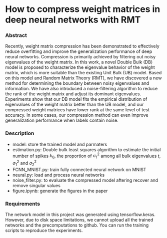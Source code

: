 
# How to compress weight matrices in deep neural networks with RMT


### Abstract
Recently, weight matrix compression has been demonstrated to effectively reduce overfitting and improve the generalization performance of deep neural networks. Compression is primarily achieved by filtering out noisy eigenvalues of the weight matrix.
In this work, a novel Double Bulk (DB) model is proposed to characterize the eigenvalue behavior of the weight matrix, which is more suitable than the existing Unit Bulk (UB) model. Based on this model and Random Matrix Theory (RMT), we have discovered a new method for determining the boundary between noisy eigenvalues and information. We have also introduced a noise-filtering algorithm to reduce the rank of the weight matrix and adjust its dominant eigenvalues. Experiments show that our DB model fits the empirical distribution of eigenvalues of the weight matrix better than the UB model, and our compressed weight matrices have lower rank at the same level of test accuracy. In some cases, our compression method can even improve generalization performance when labels contain noise.

### Description
- model: store the trained model and parmaters
- estimation.py: Double bulk least squares algorithm to estimate the initial number of spikes $k_0$, the proportion of $\sigma_1^2$ among all bulk eigenvalues $t$, $\sigma_1^2$ and $\sigma_2^2$
- FCNN_MNIST.py: train fully connected neural network on MNIST
- neural.py: load and process neural networks
- noise_filter.py: to evaluate the compressed model aftering recover and remove singular values
- figure.ipynb: generate the figures in the paper


### Requirements
The network model in this project was generated using tensorflow.keras. However, due to disk space limitations, we cannot upload all the trained networks and the precomputations to github. You can run the training scripts to reproduce the experiments.


